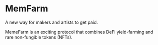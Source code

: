 # MemFarm
A new way for makers and artists to get paid.

MemeFarm is an exciting protocol that combines DeFi yield-farming and rare non-fungible tokens (NFTs).